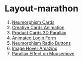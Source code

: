 # Layout-marathon 
1. <a href="https://owiii.github.io/Layout-marathon/1.%20Neumorphism%20Cards/" >Neumorphism Cards</a>
2. <a href="https://owiii.github.io/Layout-marathon/2.%20Creative%20Cards%20Animation/" >Creative Cards Animation</a>
3. <a href="https://owiii.github.io/Layout-marathon/3.%20Product%20card%20Mousemove%203D%20Parallax/" >Product Cards 3D Parallax</a>
4. <a href="https://owiii.github.io/Layout-marathon/4.%20Animated%20Login%20Form%20Design/" >Animated Login Form</a>
5. <a href="https://owiii.github.io/Layout-marathon/5.%20Neumorphism%20Radio%20Buttons/" >Neumorphism Radio Buttons</a>
6. <a href="https://owiii.github.io/Layout-marathon/6.%20Image%20hover%20amazing/" >Image Hover Amazing</a>
7. <a href="https://owiii.github.io/Layout-marathon/7.%20Parallax%20Effect%20on%20Mousemove/" >Parallax Effect on Mousemove</a>
